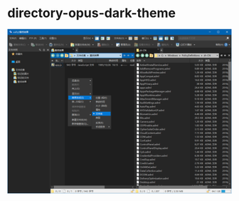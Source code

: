 # directory-opus-dark-theme

![Thumb](https://raw.githubusercontent.com/ixiumu/directory-opus-dark-theme/master/thumb.png)
